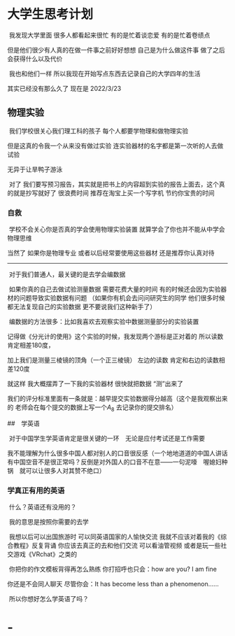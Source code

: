 # 大学生思考计划

​	我发现大学里面 很多人都看起来很忙 有的是忙着谈恋爱 有的是忙着卷绩点 

但是他们很少有人真的在做一件事之前好好想想 自己是为什么做这件事 做了之后会获得什么以及代价

​	我也和他们一样 所以我现在开始写点东西去记录自己的大学四年的生活

其实已经没有那么久了 现在是 2022/3/23 

## 物理实验

​	我们学校很关心我们理工科的孩子 每个人都要学物理和做物理实验 

但是这真的令我一个从来没有做过实验 连实验器材的名字都是第一次听的人去做试验

无异于让旱鸭子游泳

​	对了 我们要写预习报告，其实就是把书上的内容超到实验的报告上面去，这个真的就是抄写就好了 很浪费时间 推荐在淘宝上买一个写字机 节约你宝贵的时间

### 自救

​	学校不会关心你是否真的学会使用物理实验装置 就算学会了你也并不能从中学会物理思维

当然了 如果你是物理专业 或者以后经常要使用这些器材 还是推荐你认真对待

---

​	对于我们普通人，最关键的是去学会编数据

​	如果你真的自己去做试验测量数据 需要花费大量的时间 有的时候还会因为实验器材的问题导致实验数据有问题 （如果你有机会去问问研究生的同学 他们很多时候都无法复现自己的实验数据 更不要说我们这种新手了）

​	编数据的方法很多：比如我喜欢去观察实验中数据测量部分的实验装置

记得做《分光计的使用》这个实验的时候，我发现两个游标是正对着的 所以读数肯定相差180度，

加上我们是测量三棱镜的顶角（一个正三棱镜） 左边的读数 肯定和右边的读数相差120度

就这样 我大概摆弄了一下我的实验器材 很快就把数据 “测”出来了

​	我们的评分标准里面有一条就是：越早提交实验数据得分越高（这个是我观察出来的 老师会在每个提交的数据上写一个$A_8$ 去记录你的提交排名）

##　学英语

​	对于中国学生学英语肯定是很关键的一环　无论是应付考试还是工作需要

​	我不能理解为什么很多中国人都对别人的口音很反感（一个地地道道的中国人讲话有中国空音不是很正常吗？反倒是对外国人的口音不在意——一句泥嚎　喔媳妇种锅　就可以让很多人对其赞不绝口）

### 学真正有用的英语

​	什么？英语还有没用的？

​	我的意思是按照你需要的去学

​	我想以后可以出国旅游时 可以同英语国家的人愉快交流 我就不应该对着我的《综合教程》反复背诵 你应该去真正的去和他们交流 可以看油管视频 或者是玩一些社交游戏《VRchat》之类的

​	你把你的作文模板背得再怎么熟练 你打招呼也只会：how are you? I am fine 

你还是不会同人聊天 尽管你会：It has become less than a phenomenon……

​	所以你想好怎么学英语了吗？



# -
